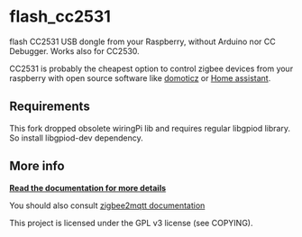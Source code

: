 # flash_cc2531
flash CC2531 USB dongle from your Raspberry, without Arduino nor CC Debugger.
Works also for CC2530.

CC2531 is probably the cheapest option to control zigbee devices from your raspberry with open source software like [domoticz](https://www.domoticz.com/) or [Home assistant](https://www.home-assistant.io/hassio/).

## Requirements
This fork dropped obsolete wiringPi lib and requires regular libgpiod library.\
So install libgpiod-dev dependency.

## More info
**[Read the documentation for more details](https://jmichault.github.io/flash_cc2531-dok/)**

You should also consult [zigbee2mqtt documentation](https://www.zigbee2mqtt.io/)

This project is licensed under the GPL v3 license (see COPYING).

